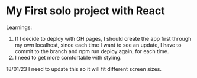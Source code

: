 # My First solo project with React

Learnings:
1) If I decide to deploy with GH pages, I should create the app first through my own localhost, since each time I want to see an update, I have to commit to the branch and npm run deploy again, for each time. 
2) I need to get more comfortable with styling. 


18/01/23
I need to update this so it will fit different screen sizes.

